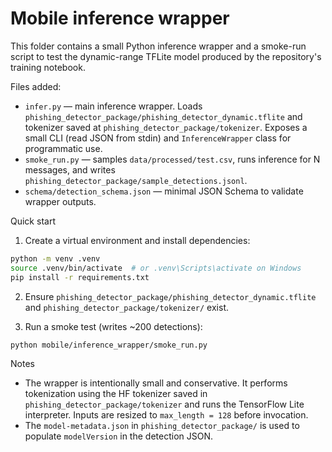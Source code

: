 # Mobile inference wrapper

This folder contains a small Python inference wrapper and a smoke-run script to test the dynamic-range TFLite model produced by the repository's training notebook.

Files added:

- `infer.py` — main inference wrapper. Loads `phishing_detector_package/phishing_detector_dynamic.tflite` and tokenizer saved at `phishing_detector_package/tokenizer`. Exposes a small CLI (read JSON from stdin) and `InferenceWrapper` class for programmatic use.
- `smoke_run.py` — samples `data/processed/test.csv`, runs inference for N messages, and writes `phishing_detector_package/sample_detections.jsonl`.
- `schema/detection_schema.json` — minimal JSON Schema to validate wrapper outputs.

Quick start

1. Create a virtual environment and install dependencies:

```bash
python -m venv .venv
source .venv/bin/activate  # or .venv\Scripts\activate on Windows
pip install -r requirements.txt
```

2. Ensure `phishing_detector_package/phishing_detector_dynamic.tflite` and `phishing_detector_package/tokenizer/` exist.

3. Run a smoke test (writes ~200 detections):

```bash
python mobile/inference_wrapper/smoke_run.py
```

Notes

- The wrapper is intentionally small and conservative. It performs tokenization using the HF tokenizer saved in `phishing_detector_package/tokenizer` and runs the TensorFlow Lite interpreter. Inputs are resized to `max_length = 128` before invocation.
- The `model-metadata.json` in `phishing_detector_package/` is used to populate `modelVersion` in the detection JSON.
